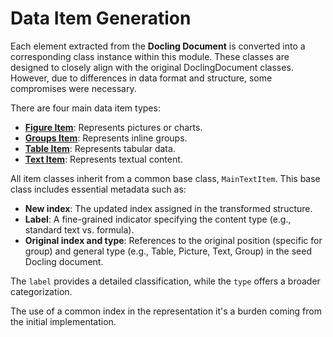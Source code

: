 # Data Item Generation

Each element extracted from the **Docling Document** is converted into a corresponding class instance within this module. These classes are designed to closely align with the original DoclingDocument classes. However, due to differences in data format and structure, some compromises were necessary.

There are four main data item types:

* [**Figure Item**](figure.md): Represents pictures or charts.
* [**Groups Item**](groups.md): Represents inline groups.
* [**Table Item**](table.md): Represents tabular data.
* [**Text Item**](text.md): Represents textual content.

All item classes inherit from a common base class, `MainTextItem`. This base class includes essential metadata such as:

* **New index**: The updated index assigned in the transformed structure.
* **Label**: A fine-grained indicator specifying the content type (e.g., standard text vs. formula).
* **Original index and type**: References to the original position (specific for group) and general type (e.g., Table, Picture, Text, Group) in the seed Docling document.

The `label` provides a detailed classification, while the `type` offers a broader categorization.

The use of a common index in the representation it's a burden coming from the initial implementation.

